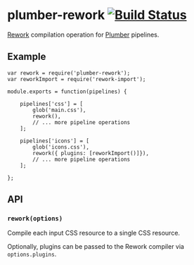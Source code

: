 plumber-rework [![Build Status](https://travis-ci.org/oliverjash/plumber-rework.png?branch=master)](https://travis-ci.org/oliverjash/plumber-rework)
============

[Rework](https://github.com/reworkcss/rework) compilation operation for [Plumber](https://github.com/plumberjs/plumber) pipelines.

## Example

    var rework = require('plumber-rework');
    var reworkImport = require('rework-import');

    module.exports = function(pipelines) {

        pipelines['css'] = [
            glob('main.css'),
            rework(),
            // ... more pipeline operations
        ];

        pipelines['icons'] = [
            glob('icons.css'),
            rework({ plugins: [reworkImport()]}),
            // ... more pipeline operations
        ];

    };


## API

### `rework(options)`

Compile each input CSS resource to a single CSS resource.

Optionally, plugins can be passed to the Rework compiler via `options.plugins`.
